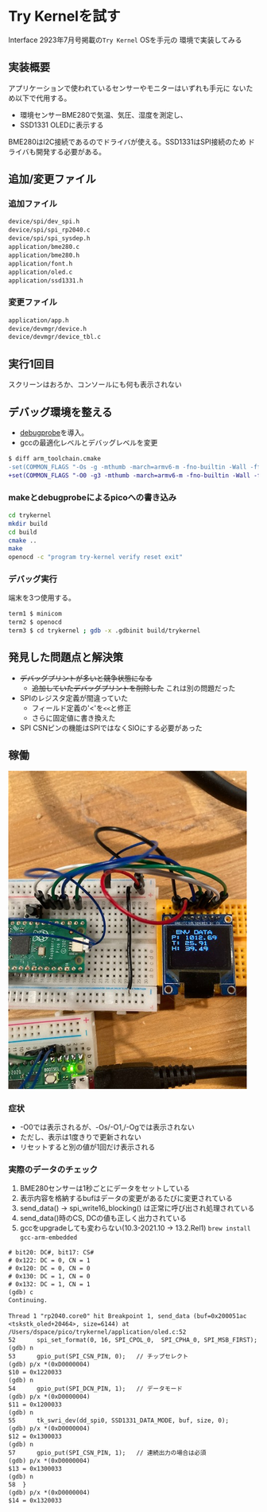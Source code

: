 # Try Kernelを試す

Interface 2923年7月号掲載の`Try Kernel` OSを手元の
環境で実装してみる

## 実装概要

アプリケーションで使われているセンサーやモニターはいずれも手元に
ないため以下で代用する。

- 環境センサーBME280で気温、気圧、湿度を測定し、
- SSD1331 OLEDに表示する

BME280はI2C接続であるのでドライバが使える。SSD1331はSPI接続のため
ドライバも開発する必要がある。

## 追加/変更ファイル

### 追加ファイル

```bash
device/spi/dev_spi.h
device/spi/spi_rp2040.c
device/spi/spi_sysdep.h
application/bme280.c
application/bme280.h
application/font.h
application/oled.c
application/ssd1331.h
```

### 変更ファイル

```bash
application/app.h
device/devmgr/device.h
device/devmgr/device_tbl.c
```

## 実行1回目

スクリーンはおろか、コンソールにも何も表示されない

## デバッグ環境を整える

- [debugprobe](../debugprobe/debugprobe.md)を導入。
- gccの最適化レベルとデバッグレベルを変更

```diff
$ diff arm_toolchain.cmake
-set(COMMON_FLAGS "-Os -g -mthumb -march=armv6-m -fno-builtin -Wall -ffunction-sections -fdata-sections -fomit-frame-pointer -mabi=aapcs")
+set(COMMON_FLAGS "-O0 -g3 -mthumb -march=armv6-m -fno-builtin -Wall -ffunction-sections -fdata-sections -fomit-frame-pointer -mabi=aapcs")
```

### makeとdebugprobeによるpicoへの書き込み

```bash
cd trykernel
mkdir build
cd build
cmake ..
make
openocd -c "program try-kernel verify reset exit"
```

### デバッグ実行

端末を3つ使用する。

```bash
term1 $ minicom
term2 $ openocd
term3 $ cd trykernel ; gdb -x .gdbinit build/trykernel
```

## 発見した問題点と解決策

- ~~デバッグプリントが多いと競争状態になる~~
    - ~~追加していたデバッグプリントを削除した~~ これは別の問題だった
- SPIのレジスタ定義が間違っていた
    - フィールド定義の'<'を`<<`と修正
    - さらに固定値に書き換えた
- SPI CSNピンの機能はSPIではなくSIOにする必要があった

## 稼働

![稼働写真](ok.jpeg)

### 症状

- -O0では表示されるが、-Os/-O1,/-Ogでは表示されない
- ただし、表示は1度きりで更新されない
- リセットすると別の値が1回だけ表示される

### 実際のデータのチェック

1. BME280センサーは1秒ごとにデータをセットしている
2. 表示内容を格納するbufはデータの変更があるたびに変更されている
3. send_data() -> spi_write16_blocking() は正常に呼び出され処理されている
4. send_data()時のCS, DCの値も正しく出力されている
5. gccをupgradeしても変わらない(10.3-2021.10 -> 13.2.Rel1)
    `brew install gcc-arm-embedded`

```
# bit20: DC#, bit17: CS#
# 0x122: DC = 0, CN = 1
# 0x120: DC = 0, CN = 0
# 0x130: DC = 1, CN = 0
# 0x132: DC = 1, CN = 1
(gdb) c
Continuing.

Thread 1 "rp2040.core0" hit Breakpoint 1, send_data (buf=0x200051ac <tskstk_oled+20464>, size=6144) at /Users/dspace/pico/trykernel/application/oled.c:52
52	    spi_set_format(0, 16, SPI_CPOL_0,  SPI_CPHA_0, SPI_MSB_FIRST);
(gdb) n
53	    gpio_put(SPI_CSN_PIN, 0);   // チップセレクト
(gdb) p/x *(0xD0000004)
$10 = 0x1220033
(gdb) n
54	    gpio_put(SPI_DCN_PIN, 1);   // データモード
(gdb) p/x *(0xD0000004)
$11 = 0x1200033
(gdb) n
55	    tk_swri_dev(dd_spi0, SSD1331_DATA_MODE, buf, size, 0);
(gdb) p/x *(0xD0000004)
$12 = 0x1300033
(gdb) n
57	    gpio_put(SPI_CSN_PIN, 1);   // 連続出力の場合は必須
(gdb) p/x *(0xD0000004)
$13 = 0x1300033
(gdb) n
58	}
(gdb) p/x *(0xD0000004)
$14 = 0x1320033
```
